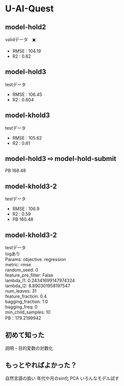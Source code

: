 # U-AI-Quest

## model-hold2
validデータ　✖️<br>
* RMSE : 104.19 <br>
* R2 : 0.62

## model-hold3
testデータ　<br>
* RMSE : 106.45 <br>
* R2 : 0.604

## model-khold3
testデータ　<br>
* RMSE : 105.62 <br>
* R2 : 0.61


## model-hold3 ⇨ model-hold-submit
PB 168.48

## model-khold3-2
testデータ　<br>
* RMSE : 106.9 <br>
* R2 : 0.59
* PB 160.48

## model-khold3-2
testデータ　<br>
logあり　<br>
Params: 
    objective: regression<br>
    metric: rmse<br>
    random_seed: 0<br>
    feature_pre_filter: False<br>
    lambda_l1: 0.24341699147974324<br>
    lambda_l2: 8.890301958197547<br>
    num_leaves: 31<br>
    feature_fraction: 0.4<br>
    bagging_fraction: 1.0<br>
    bagging_freq: 0<br>
    min_child_samples: 10<br>
 PB：179.2199942

## 初めて知った
説明・目的変数の対数化

## もっとやればよかった？
自然言語の扱い
年代や月のsin化
PCA
いろんなモデル試す
